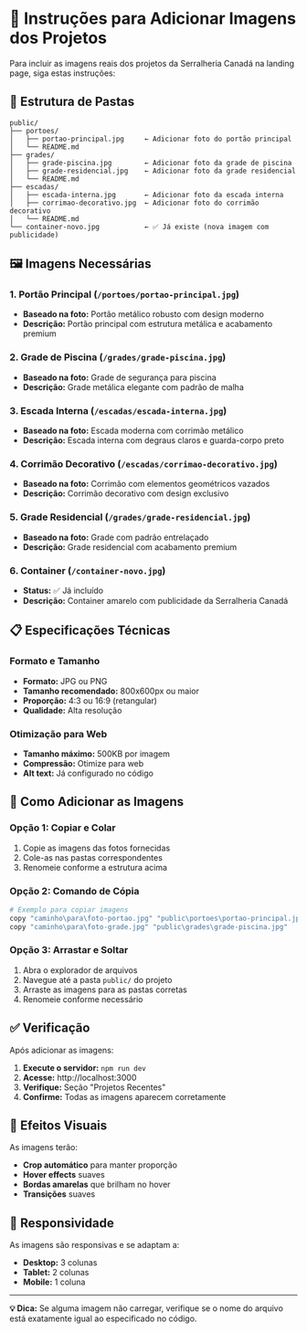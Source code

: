 # 📸 Instruções para Adicionar Imagens dos Projetos

Para incluir as imagens reais dos projetos da Serralheria Canadá na landing page, siga estas instruções:

## 📁 Estrutura de Pastas

```
public/
├── portoes/
│   ├── portao-principal.jpg     ← Adicionar foto do portão principal
│   └── README.md
├── grades/
│   ├── grade-piscina.jpg        ← Adicionar foto da grade de piscina
│   ├── grade-residencial.jpg    ← Adicionar foto da grade residencial
│   └── README.md
├── escadas/
│   ├── escada-interna.jpg       ← Adicionar foto da escada interna
│   ├── corrimao-decorativo.jpg  ← Adicionar foto do corrimão decorativo
│   └── README.md
└── container-novo.jpg           ← ✅ Já existe (nova imagem com publicidade)
```

## 🖼️ Imagens Necessárias

### 1. **Portão Principal** (`/portoes/portao-principal.jpg`)
- **Baseado na foto:** Portão metálico robusto com design moderno
- **Descrição:** Portão principal com estrutura metálica e acabamento premium

### 2. **Grade de Piscina** (`/grades/grade-piscina.jpg`)
- **Baseado na foto:** Grade de segurança para piscina
- **Descrição:** Grade metálica elegante com padrão de malha

### 3. **Escada Interna** (`/escadas/escada-interna.jpg`)
- **Baseado na foto:** Escada moderna com corrimão metálico
- **Descrição:** Escada interna com degraus claros e guarda-corpo preto

### 4. **Corrimão Decorativo** (`/escadas/corrimao-decorativo.jpg`)
- **Baseado na foto:** Corrimão com elementos geométricos vazados
- **Descrição:** Corrimão decorativo com design exclusivo

### 5. **Grade Residencial** (`/grades/grade-residencial.jpg`)
- **Baseado na foto:** Grade com padrão entrelaçado
- **Descrição:** Grade residencial com acabamento premium

### 6. **Container** (`/container-novo.jpg`)
- **Status:** ✅ Já incluído
- **Descrição:** Container amarelo com publicidade da Serralheria Canadá

## 📋 Especificações Técnicas

### Formato e Tamanho
- **Formato:** JPG ou PNG
- **Tamanho recomendado:** 800x600px ou maior
- **Proporção:** 4:3 ou 16:9 (retangular)
- **Qualidade:** Alta resolução

### Otimização para Web
- **Tamanho máximo:** 500KB por imagem
- **Compressão:** Otimize para web
- **Alt text:** Já configurado no código

## 🔧 Como Adicionar as Imagens

### Opção 1: Copiar e Colar
1. Copie as imagens das fotos fornecidas
2. Cole-as nas pastas correspondentes
3. Renomeie conforme a estrutura acima

### Opção 2: Comando de Cópia
```bash
# Exemplo para copiar imagens
copy "caminho\para\foto-portao.jpg" "public\portoes\portao-principal.jpg"
copy "caminho\para\foto-grade.jpg" "public\grades\grade-piscina.jpg"
```

### Opção 3: Arrastar e Soltar
1. Abra o explorador de arquivos
2. Navegue até a pasta `public/` do projeto
3. Arraste as imagens para as pastas corretas
4. Renomeie conforme necessário

## ✅ Verificação

Após adicionar as imagens:

1. **Execute o servidor:** `npm run dev`
2. **Acesse:** http://localhost:3000
3. **Verifique:** Seção "Projetos Recentes"
4. **Confirme:** Todas as imagens aparecem corretamente

## 🎨 Efeitos Visuais

As imagens terão:
- **Crop automático** para manter proporção
- **Hover effects** suaves
- **Bordas amarelas** que brilham no hover
- **Transições** suaves

## 📱 Responsividade

As imagens são responsivas e se adaptam a:
- **Desktop:** 3 colunas
- **Tablet:** 2 colunas  
- **Mobile:** 1 coluna

---

**💡 Dica:** Se alguma imagem não carregar, verifique se o nome do arquivo está exatamente igual ao especificado no código. 